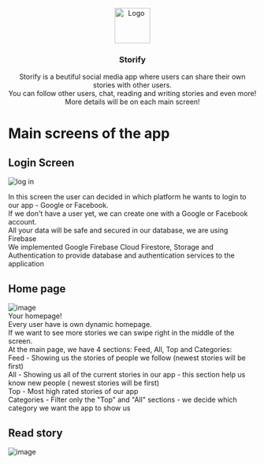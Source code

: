 <p align="center">
    <img src="https://diegolaballos.com/files/images/flutter-icon.jpg" alt="Logo" width=72 height=72>
  </a>

  <h3 align="center">Storify</h3>

  <p align="center">
    Storify is a beutiful social media app where users can share their own stories with other users.
    <br>
    You can follow other users, chat, reading and writing stories and even more!
    <br>
    More details will be on each main screen!
    <br>
  </p>
</p>

# Main screens of the app

## Login Screen
![log in](https://user-images.githubusercontent.com/69850880/127154036-379d3b54-c10d-4c28-9a0e-e78b41eaddc7.PNG)

In this screen the user can decided in which platform he wants to login to our app - Google or Facebook.
<br>
If we don't have a user yet, we can create one with a Google or Facebook account.
<br>
All your data will be safe and secured in our database, we are using Firebase
<br>
We implemented Google Firebase Cloud Firestore, Storage and Authentication to provide database and authentication services to the application
<br>

## Home page
![image](https://user-images.githubusercontent.com/69850880/127155061-eb696752-6910-49e7-9327-12c0e8747a1f.png)
<br>
Your homepage! 
<br>
Every user have is own dynamic homepage.
<br>
If we want to see more stories we can swipe right in the middle of the screen.
<br>
At the main page, we have 4 sections: Feed, All, Top and Categories:
<br>
    Feed - Showing us the stories of people we follow (newest stories will be first)
    <br>
    All - Showing us all of the current stories in our app - this section help us know new people ( newest stories will be first)
    <br>
    Top - Most high rated stories of our app
    <br>
    Categories - Filter only the "Top" and "All" sections - we decide which category we want the app to show us
 
## Read story
![image](https://user-images.githubusercontent.com/69850880/127156513-3cddbdef-ef07-43ff-a750-c6a991c387b9.png)
<br>


